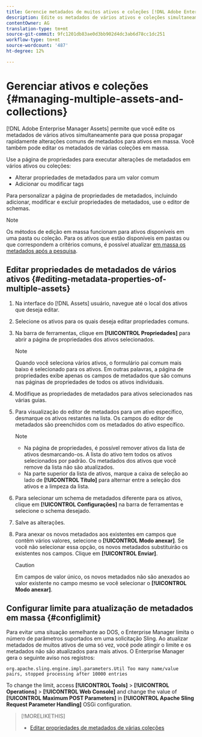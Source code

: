 ```yaml
---
title: Gerencie metadados de muitos ativos e coleções [!DNL Adobe Enterprise Manager]no.
description: Edite os metadados de vários ativos e coleções simultaneamente para propagar rapidamente alterações comuns de metadados.
contentOwner: AG
translation-type: tm+mt
source-git-commit: 9fc1201db83ae0d3bb902d4dc3ab6d78cc1dc251
workflow-type: tm+mt
source-wordcount: '487'
ht-degree: 12%

---
```



# Gerenciar ativos e coleções {#managing-multiple-assets-and-collections}

[!DNL Adobe Enterprise Manager Assets] permite que você edite os metadados de vários ativos simultaneamente para que possa propagar rapidamente alterações comuns de metadados para ativos em massa. Você também pode editar os metadados de várias coleções em massa.

Use a página de propriedades para executar alterações de metadados em vários ativos ou coleções:

* Alterar propriedades de metadados para um valor comum
* Adicionar ou modificar tags

Para personalizar a página de propriedades de metadados, incluindo adicionar, modificar e excluir propriedades de metadados, use o editor de schemas.

>[!NOTE]
>
>Os métodos de edição em massa funcionam para ativos disponíveis em uma pasta ou coleção. Para os ativos que estão disponíveis em pastas ou que correspondem a critérios comuns, é possível atualizar [em massa os metadados após a pesquisa](search-assets.md#metadataupdates).

## Editar propriedades de metadados de vários ativos {#editing-metadata-properties-of-multiple-assets}

1. Na interface do [!DNL Assets] usuário, navegue até o local dos ativos que deseja editar.
1. Selecione os ativos para os quais deseja editar propriedades comuns.
1. Na barra de ferramentas, clique em **[!UICONTROL Propriedades]** para abrir a página de propriedades dos ativos selecionados.

   >[!NOTE]
   >
   >Quando você seleciona vários ativos, o formulário pai comum mais baixo é selecionado para os ativos. Em outras palavras, a página de propriedades exibe apenas os campos de metadados que são comuns nas páginas de propriedades de todos os ativos individuais.

1. Modifique as propriedades de metadados para ativos selecionados nas várias guias.
1. Para visualização do editor de metadados para um ativo específico, desmarque os ativos restantes na lista. Os campos do editor de metadados são preenchidos com os metadados do ativo específico.

   >[!NOTE]
   >
   >* Na página de propriedades, é possível remover ativos da lista de ativos desmarcando-os. A lista do ativo tem todos os ativos selecionados por padrão. Os metadados dos ativos que você remove da lista não são atualizados.
   >* Na parte superior da lista de ativos, marque a caixa de seleção ao lado de **[!UICONTROL Título]** para alternar entre a seleção dos ativos e a limpeza da lista.


1. Para selecionar um schema de metadados diferente para os ativos, clique em **[!UICONTROL Configurações]** na barra de ferramentas e selecione o schema desejado.
1. Salve as alterações.
1. Para anexar os novos metadados aos existentes em campos que contêm vários valores, selecione o **[!UICONTROL Modo anexar]**. Se você não selecionar essa opção, os novos metadados substituirão os existentes nos campos. Clique em **[!UICONTROL Enviar]**.

   >[!CAUTION]
   >
   >Em campos de valor único, os novos metadados não são anexados ao valor existente no campo mesmo se você selecionar o **[!UICONTROL Modo anexar]**.

## Configurar limite para atualização de metadados em massa {#configlimit}

Para evitar uma situação semelhante ao DOS, o Enterprise Manager limita o número de parâmetros suportados em uma solicitação Sling. Ao atualizar metadados de muitos ativos de uma só vez, você pode atingir o limite e os metadados não são atualizados para mais ativos. O Enterprise Manager gera o seguinte aviso nos registros:

`org.apache.sling.engine.impl.parameters.Util Too many name/value pairs, stopped processing after 10000 entries`

To change the limit, access **[!UICONTROL Tools]** > **[!UICONTROL Operations]** > **[!UICONTROL Web Console]** and change the value of **[!UICONTROL Maximum POST Parameters]** in **[!UICONTROL Apache Sling Request Parameter Handling]** OSGi configuration.

>[!MORELIKETHIS]
>
>* [Editar propriedades de metadados de várias coleções](managing-collections-touch-ui.md#editing-collection-metadata-in-bulk)

